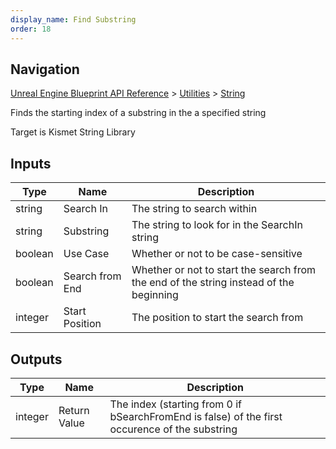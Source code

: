 ```yaml
---
display_name: Find Substring
order: 18
---
```

## Navigation

[Unreal Engine Blueprint API Reference](https://dev.epicgames.com/documentation/en-us/unreal-engine/BlueprintAPI) > [Utilities](https://dev.epicgames.com/documentation/en-us/unreal-engine/BlueprintAPI/Utilities) > [String](https://dev.epicgames.com/documentation/en-us/unreal-engine/BlueprintAPI/Utilities/String)

Finds the starting index of a substring in the a specified string

Target is Kismet String Library

## Inputs

| Type | Name | Description |
| --- | --- | --- |
| string | Search In | The string to search within |
| string | Substring | The string to look for in the SearchIn string |
| boolean | Use Case | Whether or not to be case-sensitive |
| boolean | Search from End | Whether or not to start the search from the end of the string instead of the beginning |
| integer | Start Position | The position to start the search from |

## Outputs

| Type | Name | Description |
| --- | --- | --- |
| integer | Return Value | The index (starting from 0 if bSearchFromEnd is false) of the first occurence of the substring |
